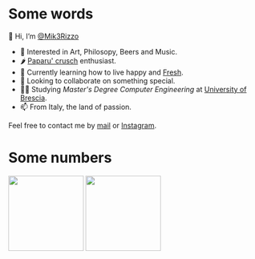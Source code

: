 <!---
Mik3Rizzo/Mik3Rizzo is a ✨ special ✨ repository because its `README.md` (this file) appears on your GitHub profile.
You can click the Preview link to take a look at your changes.
--->
# Some words

👋 Hi, I’m [@Mik3Rizzo](https://github.com/Mik3Rizzo)

- 👀 Interested in Art, Philosopy, Beers and Music.
- 🌶  [Paparu' crusch](https://en.wikipedia.org/wiki/Peperone_crusco) enthusiast.
- 🌱 Currently learning how to live happy and [Fresh](https://www.instagram.com/fresh.theitaliantrash/).
- 💞 Looking to collaborate on something special.
- 👨‍💻 Studying *Master's Degree Computer Engineering* at [University of Brescia](https://en.wikipedia.org/wiki/University_of_Brescia).
- 📫 From Italy, the land of passion.

Feel free to contact me by [mail](mailto:m.rizzo006@studenti.unibs.it) or [Instagram](https://www.instagram.com/mik3.rizzo/).


# Some numbers

<img align="center" height=150 src="https://github-readme-stats.vercel.app/api?username=Mik3Rizzo&hide=prs&hide_rank=true&count_private=true&include_all_commits=false&show_icons=true&theme=dark&bg_color=0d1117&border_color=30363d" />

<img align="center" height=150 src="https://github-readme-stats.vercel.app/api/top-langs/?username=Mik3Rizzo&layout=compact&theme=dark&bg_color=0d1117&border_color=30363d" />
